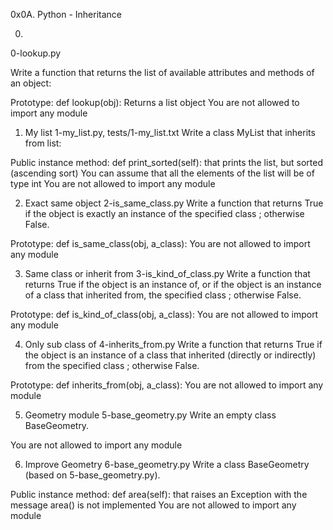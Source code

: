 0x0A. Python - Inheritance

0.
0-lookup.py

Write a function that returns the list of available attributes and methods of an object:

Prototype: def lookup(obj):
Returns a list object
You are not allowed to import any module


1. My list
1-my_list.py, tests/1-my_list.txt
Write a class MyList that inherits from list:

Public instance method: def print_sorted(self): that prints the list, but sorted (ascending sort)
You can assume that all the elements of the list will be of type int
You are not allowed to import any module

2. Exact same object
2-is_same_class.py
Write a function that returns True if the object is exactly an instance of the specified class ; otherwise False.

Prototype: def is_same_class(obj, a_class):
You are not allowed to import any module

3. Same class or inherit from
3-is_kind_of_class.py
Write a function that returns True if the object is an instance of, or if the object is an instance of a class that inherited from, the specified class ; otherwise False.

Prototype: def is_kind_of_class(obj, a_class):
You are not allowed to import any module


4. Only sub class of
4-inherits_from.py
Write a function that returns True if the object is an instance of a class that inherited (directly or indirectly) from the specified class ; otherwise False.

Prototype: def inherits_from(obj, a_class):
You are not allowed to import any module

5. Geometry module
5-base_geometry.py
Write an empty class BaseGeometry.

You are not allowed to import any module

6. Improve Geometry
6-base_geometry.py
Write a class BaseGeometry (based on 5-base_geometry.py).

Public instance method: def area(self): that raises an Exception with the message area() is not implemented
You are not allowed to import any module

